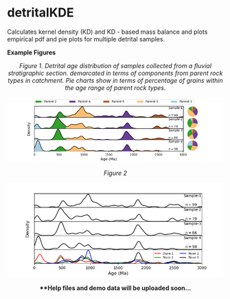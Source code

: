 # detritalKDE
Calculates kernel density (KD) and KD - based mass balance and plots empirical pdf and pie plots for multiple detrital samples.

<p align="left">
  <b>Example Figures</b>
</p>

<p align="center">
  <I>Figure 1. Detrital age distribution of samples collected from a fluvial stratigraphic section. demarcated in terms of components from parent rock types in catchment. Pie charts show in terms of percentage of grains within the age range of parent rock types.</I>
</p>

<p align="center">
  <img src="https://github.com/ramendra1990/detritalKDE/blob/master/demo%20figures/Figure_1.png">
</p>

<p align="center">
  <I>Figure 2</I>
</p>

<p align="center">
  <img src="https://github.com/ramendra1990/detritalKDE/blob/master/demo%20figures/Figure_2.png">
</p>

<p align="center">
  <b>**Help files and demo data will be uploaded soon...</b>
</p>
